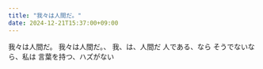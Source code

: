 ```yaml
---
title: "我々は人間だ。"
date: 2024-12-21T15:37:00+09:00
---
```

我々は人間だ。
我々は人間だ。、
我、は、人間だ
人である、なら
そうでないなら、私は
言葉を持つ、ハズがない
